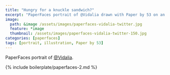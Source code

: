 ```yaml
---
title: "Hungry for a knuckle sandwich?"
excerpt: "PaperFaces portrait of @Vidalia drawn with Paper by 53 on an iPad."
image: 
  path: &image /assets/images/paperfaces-vidalia-twitter.jpg 
  feature: *image
  thumbnail: /assets/images/paperfaces-vidalia-twitter-150.jpg
categories: [paperfaces]
tags: [portrait, illustration, Paper by 53]
---
```


PaperFaces portrait of [@Vidalia](https://twitter.com/Vidalia).

{% include boilerplate/paperfaces-2.md %}
